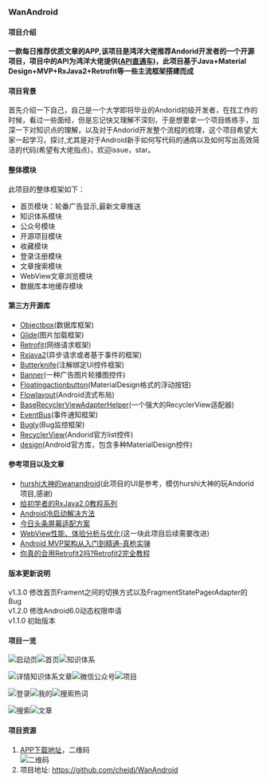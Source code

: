 ### WanAndroid
#### 项目介绍
**一款每日推荐优质文章的APP,该项目是鸿洋大佬推荐Andorid开发者的一个开源项目，项目中的API为鸿洋大佬提供([API直通车](https://www.wanandroid.com/blog/show/2))，此项目基于Java+Material Design+MVP+RxJava2+Retrofit等一些主流框架搭建而成**  
#### 项目背景  
首先介绍一下自己，自己是一个大学即将毕业的Andorid初级开发者，在找工作的时候，看过一些面经，但是忘记快又理解不深刻，于是想要拿一个项目练练手，加深一下对知识点的理解，以及对于Andorid开发整个流程的梳理，这个项目希望大家一起学习，探讨,尤其是对于Android新手如何写代码的通病以及如何写出高效简洁的代码(希望有大佬指点)，欢迎issue，star。  
#### 整体模块
此项目的整体框架如下：
* 首页模块：轮番广告显示,最新文章推送
* 知识体系模块 
* 公众号模块
* 开源项目模块
* 收藏模块
* 登录注册模块
* 文章搜索模块
* WebView文章浏览模块
* 数据库本地缓存模块
#### 第三方开源库
* [Objectbox](https://github.com/objectbox/objectbox-java)(数据库框架)
* [Glide](https://github.com/bumptech/glide)(图片加载框架)
* [Retrofit](https://github.com/square/retrofit)(网络请求框架)
* [Rxjava2](https://github.com/ReactiveX/RxJava)(异步请求或者基于事件的框架)
* [Butterknife](https://github.com/JakeWharton/butterknife)(注解绑定UI控件框架)
* [Banner](https://github.com/youth5201314/banner)(一种广告图片轮播图控件)
* [Floatingactionbutton](https://github.com/Clans/FloatingActionButton)(MaterialDesign格式的浮动按钮)
* [Flowlayout](https://github.com/hongyangAndroid/FlowLayout)(Android流式布局)
* [BaseRecyclerViewAdapterHelper](https://github.com/CymChad/BaseRecyclerViewAdapterHelper)(一个强大的RecyclerView适配器)
* [EventBus](https://github.com/greenrobot/EventBus)(事件通知框架)
* [Bugly](https://bugly.qq.com/v2/)(Bug监控框架)
* [RecyclerView]()(Andorid官方list控件)
* [design]()(Android官方库，包含多种MaterialDesign控件)  
#### 参考项目以及文章  
* [hurshi大神的wanandroid](https://github.com/hurshi/wanandroid)(此项目的UI是参考，模仿hurshi大神的玩Andorid项目,感谢)
* [给初学者的RxJava2.0教程系列](https://www.jianshu.com/p/464fa025229e)
* [Android冷启动解决方法](http://saulmm.github.io/avoding-android-cold-starts)  
* [今日头条屏幕适配方案](https://mp.weixin.qq.com/s/sjI-gDx3PaCskxh_vj6vpA)
* [WebView性能、体验分析与优化](https://mp.weixin.qq.com/s?__biz=MjM5NjQ5MTI5OA==&mid=2651746383&idx=2&sn=9b8f8ec2adf7c13934bfb9891eae4d81&chksm=bd12a9028a652014ab8b89ff996cf7b53e8d40bfbcd64725c7c82df72515669fcf5267272ccf&scene=38#wechat_redirect)(这一块此项目后续需要改进)
* [Android MVP架构从入门到精通-真枪实弹](https://www.wanandroid.com/blog/show/2440)
* [你真的会用Retrofit2吗?Retrofit2完全教程](https://www.jianshu.com/p/308f3c54abdd)  
#### 版本更新说明  
v1.3.0 修改首页Frament之间的切换方式以及FragmentStatePagerAdapter的Bug    
v1.2.0 修改Android6.0动态权限申请  
v1.1.0 初始版本
#### 项目一览  
![启动页](https://raw.githubusercontent.com/chejdj/WanAndroid/master/image/start.png?token=AQ4MyR7l6VVBBAtmu58KP5JDaqCvBeeuks5cmY9GwA%3D%3D)![首页](https://raw.githubusercontent.com/chejdj/WanAndroid/master/image/home.png?token=AQ4MyRfQ4zg_fKBxyoT20J_lbKqK5yA1ks5cmY9fwA%3D%3D)![知识体系](https://raw.githubusercontent.com/chejdj/WanAndroid/master/image/knowledgeArch.png?token=AQ4MyeEP5r7eQBbuzhnjY47bZ4TtVG7cks5cmY97wA%3D%3D)  

![详情知识体系文章](https://raw.githubusercontent.com/chejdj/WanAndroid/master/image/detail_knowledge.png?token=AQ4MyVOiuSZondN8kyVxxUvM53Sy3av7ks5cmY-SwA%3D%3D)![微信公众号](https://raw.githubusercontent.com/chejdj/WanAndroid/master/image/wechat.png?token=AQ4MyczK2p_uOBaMH3fHpijwmpeCAj79ks5cmZLqwA%3D%3D)![项目](https://raw.githubusercontent.com/chejdj/WanAndroid/master/image/project.png?token=AQ4MySYP3LhA_S0m-99uQl05v7hJvdLWks5cmY_JwA%3D%3D)  

![登录](https://raw.githubusercontent.com/chejdj/WanAndroid/master/image/login.png?token=AQ4MyaDqXbyvT1_7QGZ9tnTuylsr25UZks5cmY_rwA%3D%3D)![我的](https://raw.githubusercontent.com/chejdj/WanAndroid/master/image/me.png?token=AQ4MyXe7t_GjrtN2f6fH4TblvcbBSHIxks5cmZACwA%3D%3D)![搜索热词](https://raw.githubusercontent.com/chejdj/WanAndroid/master/image/search_hot_keys.png?token=AQ4MySHXivZbbxGsRxKDT28I9F15fbeMks5cmZAdwA%3D%3D)  

![搜索](https://raw.githubusercontent.com/chejdj/WanAndroid/master/image/search.png?token=AQ4MySH6FlcA90BGrtyjntteyjqyn54hks5cmZBtwA%3D%3D)![文章](https://raw.githubusercontent.com/chejdj/WanAndroid/master/image/article.png?token=AQ4MyZ4y36FW7ccDsmyNSgHvBz7Ye3QRks5cmZCFwA%3D%3D)  
#### 项目资源  
1. [APP下载地址](https://github.com/chejdj/WanAndroid/releases/download/1.2.0/app-release.apk)，二维码  
![二维码](https://raw.githubusercontent.com/chejdj/WanAndroid/master/image/apk_download.png)  
2. 项目地址: https://github.com/chejdj/WanAndroid









